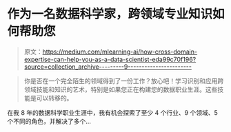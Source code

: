 # 作为一名数据科学家，跨领域专业知识如何帮助您

> 原文：<https://medium.com/mlearning-ai/how-cross-domain-expertise-can-help-you-as-a-data-scientist-eda99c70f196?source=collection_archive---------9----------------------->

> 你是否在一个完全陌生的领域得到了一份工作？放心吧！学习识别和应用跨领域技能和知识的艺术，特别是如果您正在构建您的数据职业生涯。这些技能是可以转移的。

在我 8 年的数据科学职业生涯中，我有机会探索了至少 4 个行业、9 个领域、5 个不同的角色，并解决了多个…